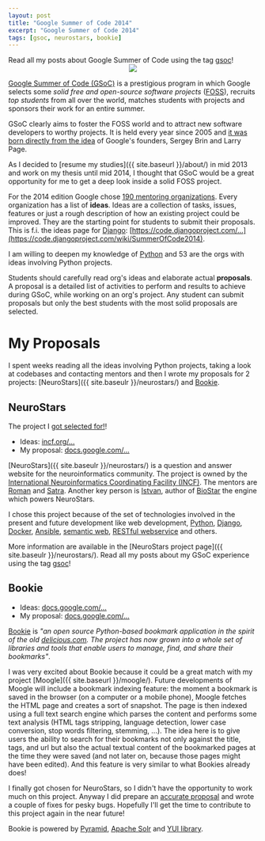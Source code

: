 ```yaml
---
layout: post
title: "Google Summer of Code 2014"
excerpt: "Google Summer of Code 2014"
tags: [gsoc, neurostars, bookie]
---
```


<div class="initial-note">
Read all my posts about Google Summer of Code using the tag
<a href="{{ site.baseurl }}/tags/#gsoc">gsoc</a>!
</div>

<div style="text-align: center">
    <img src="{{ site.baseurl }}/assets/img/2014-04-30-gsoc2014-in-numbers/gsoc2014logo.jpg">
</div>


[Google Summer of Code (GSoC)](https://developers.google.com/open-source/soc/) is a prestigious program in
which Google selects some *solid free and open-source software projects*
([FOSS](http://en.wikipedia.org/wiki/Free_and_open-source_software)),
recruits *top students* from all over the world,
matches students with projects and sponsors their work for an entire summer.

GSoC clearly aims to foster the FOSS world and to attract new software developers to worthy
projects. It is held every year since 2005 and
[it was born directly from the idea](http://en.wikipedia.org/wiki/Google_Summer_of_Code) of Google's
founders, Sergey Brin and Larry Page.

As I decided to [resume my studies]({{ site.baseurl }}/about/) in mid 2013 and work on my thesis
until mid 2014, I thought that GSoC would be a great opportunity for me to get a deep look
inside a solid FOSS project.

For the 2014 edition Google chose
[190 mentoring organizations](https://www.google-melange.com/gsoc/org/list/public/google/gsoc2014).
Every organization has a list of **ideas**. Ideas are a collection of tasks, issues, features or
just a rough description of how an existing project could be improved. They are the starting point
for students to submit their proposals. This is f.i. the ideas page for
[Django](https://www.djangoproject.com/):
[https://code.djangoproject.com/...](https://code.djangoproject.com/wiki/SummerOfCode2014).

I am willing to deepen my knowledge of [Python](https://www.python.org/) and 53 are the orgs
with ideas involving Python projects.

Students should carefully read org's ideas and elaborate actual **proposals**. A proposal is
a detailed list of activities to perform and results to achieve during GSoC, while working
on an org's project.
Any student can submit proposals but only the best students with the most solid proposals are
selected.

My Proposals
============
I spent weeks reading all the ideas involving Python projects, taking a look at codebases
and contacting mentors and then I wrote my proposals for 2 projects:
[NeuroStars]({{ site.baseulr }}/neurostars/) and [Bookie](https://bookie.io/).

NeuroStars <i class="fa fa-check" style="color: #098960"></i>
------------

The project I [got selected for!](https://www.google-melange.com/gsoc/project/details/google/gsoc2014/nimiq/5766466041282560)!

- Ideas: [incf.org/...](http://incf.org/gsoc/2014/proposals/#neurostars)
- My proposal: [docs.google.com/...](https://docs.google.com/document/d/1yBkXf29MP_Hjc7G7Ayd30iL6z7-1aLA53j7ezLQuPXk/edit?usp=sharing)

[NeuroStars]({{ site.baseulr }}/neurostars/) is a question and answer website for the
neuroinformatics community. The project is owned by the
[International Neuroinformatics Coordinating Facility (INCF)](http://www.incf.org/). The mentors are
[Roman](https://github.com/brainstorm) and [Satra](https://github.com/satra). Another key person
is [Istvan](https://github.com/ialbert), author of [BioStar](https://github.com/ialbert/biostar-central)
the engine which powers NeuroStars.

I chose this project because of the set of technologies involved in the present and future
development like
web development, [Python](https://www.python.org/), [Django](https://www.djangoproject.com/),
[Docker](https://www.docker.com/), [Ansible](http://www.ansible.com/), 
[semantic web](http://en.wikipedia.org/wiki/Semantic_Web),
[RESTful webservice](http://en.wikipedia.org/wiki/Representational_state_transfer#Applied_to_web_services)
and others.

More information are available in the [NeuroStars project page]({{ site.baseulr }}/neurostars/).
Read all my posts about my GSoC experience using the tag
<a href="{{ site.baseurl }}/tags/#gsoc">gsoc</a>!


Bookie <i class="fa fa-times" style="color: rgb(189, 65, 28)"></i>
--------

- Ideas: [docs.google.com/...](https://docs.google.com/document/d/1F51s9_faKf_GraKthtT0mCsQQvu-LMdnLwlliSZ3rJ4/edit)
- My proposal: [docs.google.com/...](https://docs.google.com/document/d/1RlBhkuPbYtUFActmcYpTaYvjnGtmylTcTWNtxuo-Qxw/edit?usp=sharing)

[Bookie](https://bookie.io/) is *"an open source Python-based bookmark application in the spirit of
the old [delicious.com](https://delicious.com/). The project has now grown into a whole set of
libraries and tools that enable users to manage, find, and share their bookmarks"*.

I was very excited about Bookie because it could be a great match with my project 
[Moogle]({{ site.baseurl }}/moogle/). Future developments of Moogle will include a bookmark
indexing feature: the moment a bookmark is saved in the browser (on a computer or a mobile phone),
Moogle fetches the HTML page and creates a sort of snapshot. The page is then indexed using a 
full text search engine which parses the content and performs some text analysis (HTML tags
stripping, language detection, lower case conversion, stop words filtering, stemming, ...). The
idea here is to give users the ability to search for their bookmarks not only against the title,
tags, and url but also the actual textual content of the bookmarked pages at the time they were
saved (and not later on, because those pages might have been edited). 
And this feature is very similar to what Bookies already does!

I finally got chosen for NeuroStars, so I didn't have the opportunity to work much on this project.
Anyway I did prepare an [accurate proposal](https://docs.google.com/document/d/1RlBhkuPbYtUFActmcYpTaYvjnGtmylTcTWNtxuo-Qxw/edit?usp=sharing) and wrote a couple of fixes for pesky bugs.
Hopefully I'll get the time to contribute to this project again in the near future!

Bookie is powered by [Pyramid](http://www.pylonsproject.org/projects/pyramid/about),
[Apache Solr](http://lucene.apache.org/solr/) and [YUI library](http://yuilibrary.com/).